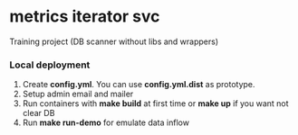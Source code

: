 # metrics iterator svc

Training project (DB scanner without libs and wrappers)

### Local deployment

1. Create **config.yml**. You can use **config.yml.dist** as prototype.
2. Setup admin email and mailer
3. Run containers with **make build** at first time or **make up** if you want not clear DB
4. Run **make run-demo** for emulate data inflow